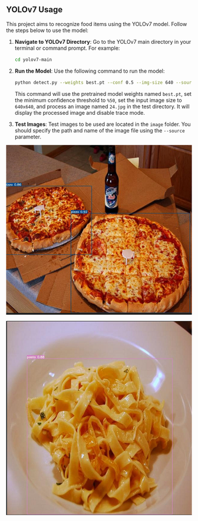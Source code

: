## YOLOv7 Usage

This project aims to recognize food items using the YOLOv7 model. Follow the steps below to use the model:

1. **Navigate to YOLOv7 Directory**: Go to the YOLOv7 main directory in your terminal or command prompt. For example:

   ```bash
   cd yolov7-main
   ```

2. **Run the Model**: Use the following command to run the model:

   ```bash
   python detect.py --weights best.pt --conf 0.5 --img-size 640 --source test/24.jpg --view-img --no-trace
   ```

   This command will use the pretrained model weights named `best.pt`, set the minimum confidence threshold to `%50`, set the input image size to `640x640`, and process an image named `24.jpg` in the test directory. It will display the processed image and disable trace mode.

3. **Test Images**: Test images to be used are located in the `image` folder. You should specify the path and name of the image file using the `--source` parameter.


![image](images_for_readme/2.png)

![image](images_for_readme/3.png)

